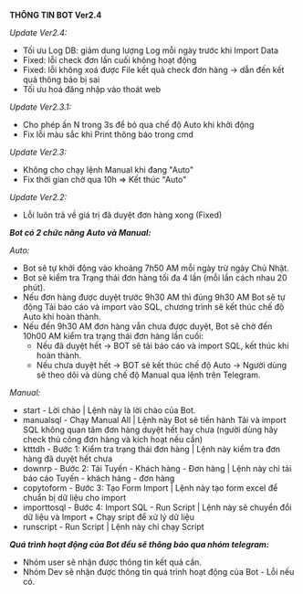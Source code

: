 **THÔNG TIN BOT Ver2.4**

_Update Ver2.4:_
- Tối ưu Log DB: giảm dung lượng Log mỗi ngày trước khi Import Data
- Fixed: lỗi check đơn lần cuối không hoạt động
- Fixed: lỗi không xoá được File kết quả check đơn hàng -> dẫn đến kết quả thông báo bị sai
- Tối ưu hoá đăng nhập vào thoát web

_Update Ver2.3.1:_
- Cho phép ấn N trong 3s để bỏ qua chế độ Auto khi khởi động
- Fix lỗi màu sắc khi Print thông báo trong cmd

_Update Ver2.3:_
- Không cho chạy lệnh Manual khi đang "Auto"
- Fix thời gian chờ qua 10h => Kết thúc "Auto"

_Update Ver2.2:_
- Lỗi luôn trả về giá trị đã duyệt đơn hàng xong (Fixed)

_**Bot có 2 chức năng Auto và Manual:**_

_Auto:_

- Bot sẽ tự khởi động vào khoảng 7h50 AM mỗi ngày trừ ngày Chủ Nhật.
- Bot sẽ kiểm tra Trạng thái đơn hàng tối đa 4 lần (mỗi lần cách nhau 20 phút).
- Nếu đơn hàng được duyệt trước 9h30 AM thì đúng 9h30 AM Bot sẽ tự động Tải báo cáo và import vào SQL, chương trình sẽ kết thúc chế độ Auto khi hoàn thành.
- Nếu đến 9h30 AM đơn hàng vẫn chưa được duyệt, Bot sẽ chờ đến 10h00 AM kiểm tra trạng thái đơn hàng lần cuối:
    + Nếu đã duyệt hết -> BOT sẽ tải báo cáo và import SQL, kết thúc khi hoàn thành.
    + Nếu chưa duyệt hết -> BOT sẽ kết thúc chế độ Auto -> Người dùng sẽ theo dõi và dùng chế độ Manual qua lệnh trên Telegram.

_Manual:_

- start - Lời chào | Lệnh này là lời chào của Bot.
- manualsql - Chạy Manual All | Lệnh này Bot sẽ tiền hành Tải và import SQL không quan tâm đơn hàng duyệt hết hay chưa (người dùng hãy check thủ công đơn hàng và kích hoạt nếu cần)
- ktttdh - Bước 1: Kiểm tra trạng thái đơn hàng | Lệnh này kiểm tra đơn hàng đã duyệt hết chưa
- downrp - Bước 2: Tải Tuyến - Khách hàng - Đơn hàng | Lệnh này chỉ tải báo cáo Tuyến - khách hàng - đơn hàng
- copytoform - Bước 3: Tạo Form Import | Lệnh này tạo form excel để chuẩn bị dữ liệu cho import
- importtosql - Bước 4: Import SQL - Run Script | Lệnh này sẽ chuyển đổi dữ liệu và Import + Chạy sript để xử lý dữ liệu
- runscript - Run Script | Lệnh này chỉ chạy Script

_**Quá trình hoạt động của Bot đều sẽ thông báo qua nhóm telegram:**_
- Nhóm user sẽ nhận được thông tin kết quả cần.
- Nhóm Dev sẽ nhận được thông tin quá trình hoạt động của Bot - Lỗi nếu có.
